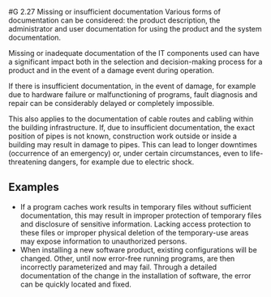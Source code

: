 #G 2.27 Missing or insufficient documentation
Various forms of documentation can be considered: the product description, the administrator and user documentation for using the product and the system documentation.

Missing or inadequate documentation of the IT components used can have a significant impact both in the selection and decision-making process for a product and in the event of a damage event during operation.

If there is insufficient documentation, in the event of damage, for example due to hardware failure or malfunctioning of programs, fault diagnosis and repair can be considerably delayed or completely impossible.

This also applies to the documentation of cable routes and cabling within the building infrastructure. If, due to insufficient documentation, the exact position of pipes is not known, construction work outside or inside a building may result in damage to pipes. This can lead to longer downtimes (occurrence of an emergency) or, under certain circumstances, even to life-threatening dangers, for example due to electric shock.



## Examples 
* If a program caches work results in temporary files without sufficient documentation, this may result in improper protection of temporary files and disclosure of sensitive information. Lacking access protection to these files or improper physical deletion of the temporary-use areas may expose information to unauthorized persons.
* When installing a new software product, existing configurations will be changed. Other, until now error-free running programs, are then incorrectly parameterized and may fail. Through a detailed documentation of the change in the installation of software, the error can be quickly located and fixed.




